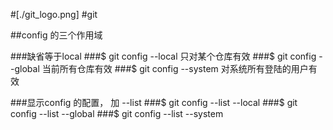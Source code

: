 #[./git_logo.png]
#git

##config 的三个作用域

###缺省等于local
###$ git config --local 只对某个仓库有效
###$ git config --global 当前所有仓库有效 
###$ git config --system 对系统所有登陆的用户有效

###显示config 的配置， 加 --list
###$ git config --list --local
###$ git config --list --global
###$ git config --list --system

